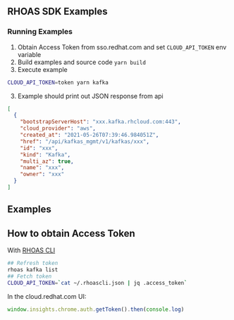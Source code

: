 ## RHOAS SDK Examples

### Running Examples

1. Obtain Access Token from sso.redhat.com and set `CLOUD_API_TOKEN` env variable 
2. Build examples and source code `yarn build`
2. Execute example

```bash
CLOUD_API_TOKEN=token yarn kafka
```

3. Example should print out JSON response from api
```json
[
  {
    "bootstrapServerHost": "xxx.kafka.rhcloud.com:443",
    "cloud_provider": "aws",
    "created_at": "2021-05-26T07:39:46.984051Z",
    "href": "/api/kafkas_mgmt/v1/kafkas/xxx",
    "id": "xxx",
    "kind": "Kafka",
    "multi_az": true,
    "name": "xxx",
    "owner": "xxx"
  }
]
```

## Examples

## How to obtain Access Token

With [RHOAS CLI](https://github.com/redhat-developer/app-services-cli)
```bash
## Refresh token
rhoas kafka list 
## Fetch token
CLOUD_API_TOKEN=`cat ~/.rhoascli.json | jq .access_token`
```

In the cloud.redhat.com UI:
```js
window.insights.chrome.auth.getToken().then(console.log)
```

